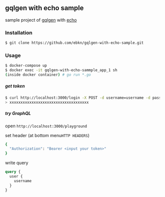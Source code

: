 ## gqlgen with echo sample

sample project of [gqlgen](https://github.com/99designs/gqlgen) with [echo](https://github.com/labstack/echo)

### Installation
```sh
$ git clone https://github.com/ebkn/gqlgen-with-echo-sample.git
```

### Usage
```sh
$ docker-compose up
$ docker exec -it gqlgen-with-echo-sammple_app_1 sh
(inside docker container) # go run *.go
```

##### get token
```sh
$ curl http://localhost:3000/login -X POST -d username=username -d password=password
> xxxxxxxxxxxxxxxxxxxxxxxxxxxxxxxxxxxx
```

##### try GraphQL
open `http://localhost:3000/playground`

set header (at bottom menu`HTTP HEADERS`)

```sh
{
  "Authorization": "Bearer <input your token>"
}
```

write query

```graphql
query {
  user {
    username
  }
}
```
